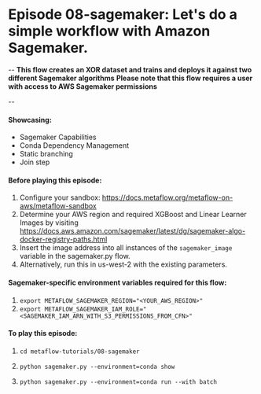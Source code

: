 # Episode 08-sagemaker: Let's do a simple workflow with Amazon Sagemaker.
--
**This flow creates an XOR dataset and trains and deploys it against two different Sagemaker algorithms**
**Please note that this flow requires a user with access to AWS Sagemaker permissions**

--

#### Showcasing:
- Sagemaker Capabilities
- Conda Dependency Management
- Static branching
- Join step

#### Before playing this episode:
1. Configure your sandbox: https://docs.metaflow.org/metaflow-on-aws/metaflow-sandbox
2. Determine your AWS region and required XGBoost and Linear Learner Images by visiting https://docs.aws.amazon.com/sagemaker/latest/dg/sagemaker-algo-docker-registry-paths.html
3. Insert the image address into all instances of the ```sagemaker_image``` variable in the sagemaker.py flow.
4. Alternatively, run this in us-west-2 with the existing parameters.

#### Sagemaker-specific environment variables required for this flow:
1. ```export METAFLOW_SAGEMAKER_REGION="<YOUR_AWS_REGION>"```
2. ```export METAFLOW_SAGEMAKER_IAM_ROLE="<SAGEMAKER_IAM_ARN_WITH_S3_PERMISSIONS_FROM_CFN>"```

#### To play this episode:

1. ```cd metaflow-tutorials/08-sagemaker```

2. ```python sagemaker.py --environment=conda show```

3. ```python sagemaker.py --environment=conda run --with batch```
